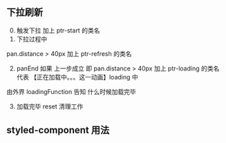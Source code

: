 ## 下拉刷新

0. 触发下拉
   加上 ptr-start 的类名
1. 下拉过程中

pan.distance > 40px
加上 ptr-refresh 的类名

2. panEnd
   如果 上一步成立 即 pan.distance > 40px
   加上 ptr-loading 的类名
   代表 【正在加载中。。。这一动画】loading 中

由外界 loadingFunction 告知 什么时候加载完毕

3. 加载完毕
   reset 清理工作


## styled-component 用法

